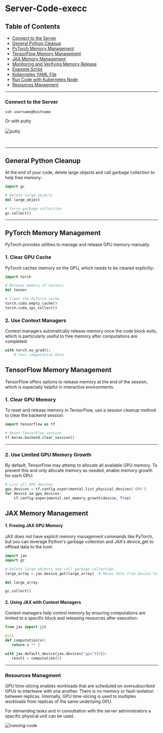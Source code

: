  
# Server-Code-execc
## Table of Contents
- [Connect to the Server](#connect-to-the-server)
- [General Python Cleanup](#general-python-cleanup)
- [PyTorch Memory Management](#pytorch-memory-management)
- [TensorFlow Memory Management](#tensorflow-memory-management)
- [JAX Memory Management](#jax-memory-management)
- [Monitoring and Verifying Memory Release](#monitoring-and-verifying-memory-release)
- [Example Script](#example-script)
- [Kubernetes YAML File](#kubernetes-yaml-file)
- [Run Code with Kubernetes Node](#run-code-with-kubernetes-node)
- [Resources Managment](#resources-managment)


---


### Connect to the Server

``` console
ssh username@hostname
```
Or with putty <br/><br/>
![putty](https://github.com/roumpakis/Server-Code-exec/blob/master/images/Capture.JPG)
 
 <br/>

---
## General Python Cleanup

At the end of your code, delete large objects and call garbage collection to help free memory:

```python
import gc

# Delete large objects
del large_object

# Force garbage collection
gc.collect()
```


---
## PyTorch Memory Management

PyTorch provides utilities to manage and release GPU memory manually.

### 1. Clear GPU Cache

PyTorch caches memory on the GPU, which needs to be cleared explicitly:

```python
import torch

# Release memory of tensors
del tensor

# Clear the PyTorch cache
torch.cuda.empty_cache()
torch.cuda.ipc_collect()
```
### 2. Use Context Managers

Context managers automatically release memory once the code block exits, which is particularly useful to free memory after computations are completed:

```python
with torch.no_grad():
    # Your computation here

```


## TensorFlow Memory Management

TensorFlow offers options to release memory at the end of the session, which is especially helpful in interactive environments.

### 1. Clear GPU Memory

To reset and release memory in TensorFlow, use a session cleanup method to clear the backend session:

```python
import tensorflow as tf

# Reset TensorFlow session
tf.keras.backend.clear_session()
```
---

### 2. Use Limited GPU Memory Growth

By default, TensorFlow may attemp to allocate all avaliable GPU memory. To prevent this and only allocate memory as needed, enable memory growth for each GPU: 



```python
# List all GPU devices
gpu_devices = tf.config.experimental.list_physical_devices('GPU')
for device in gpu_devices:
    tf.config.experimental.set_memory_growth(device, True)

```
## JAX Memory Management
#### 1. Freeing JAX GPU Memory
JAX does not have explicit memory management commands like PyTorch, but you can leverage Python's garbage collection and JAX’s device_get to offload data to the host:
 ```python
import jax
import gc

# Delete large objects and call garbage collection
large_array = jax.device_get(large_array)  # Moves data from device to host

del large_array

gc.collect()
```

#### 2. Using JAX with Context Managers
Context managers help control memory by ensuring computations are limited to a specific block and releasing resources after execution:
 ```python
from jax import jit

@jit
def computation(x):
    return x ** 2

with jax.default_device(jax.devices("gpu")[0]):
    result = computation(5)
```

---

### Resources Managment
GPU time-slicing enables workloads that are scheduled on oversubscribed GPUs to interleave with one another. 
There is no memory or fault-isolation between replicas. Internally, GPU time-slicing is used to multiplex workloads from replicas of the same underlying GPU.

For demanding tasks and in consultation with the server administrators a specific physical unit can be used.



![running-code](https://github.com/roumpakis/Server-Code-exec/blob/master/images/specific.JPG)








